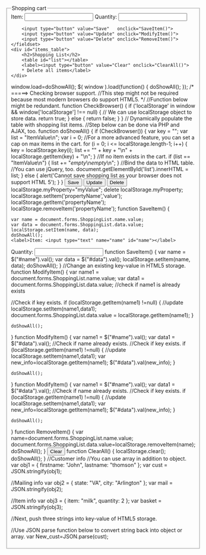 <!doctype html>
<html lang="en-US">
<head>
<title>HTML5 Local Storage Project</title>
<meta charset="UTF-8">
<meta name="viewport" content="width=device-width, initial-scale=1, shrink-to-fit=no">
<meta name="rating" content="General">
<meta name="expires" content="never">
<meta name="language" content="English, EN">
<meta name="description" content="Shopping cart project with HTML5 and JavaScript">
<meta name="keywords" content="HTML5,CSS,JavaScript, html5 session storage, html5 local storage">
<meta name="author" content="dcwebmakers.com">
<script src="Storage.js"></script>
<link rel="stylesheet" href="StorageStyle.css">
</head>
  <form name="ShoppingList">
    <fieldset>
        <legend>Shopping cart</legend>
        <label>Item: <input type="text" name="name"></label>
        <label>Quantity: <input type="text" name="data"></label>

        <input type="button" value="Save"   onclick="SaveItem()">
        <input type="button" value="Update" onclick="ModifyItem()">
        <input type="button" value="Delete" onclick="RemoveItem()">
    </fieldset>
    <div id="items_table">
        <h2>Shopping List</h2>
        <table id="list"></table>
        <label><input type="button" value="Clear" onclick="ClearAll()">
        * Delete all items</label>
    </div>
</form>
<body onload="doShowAll()">
window.load=doShowAll();
  $( window ).load(function() {
  doShowAll();
});
/*
=====> Checking browser support.
 //This step might not be required because most modern browsers do support HTML5.
 */
 //Function below might be redundant.
function CheckBrowser() {
    if ('localStorage' in window && window['localStorage'] !== null) {
        // We can use localStorage object to store data.
        return true;
    } else {
            return false;
    }
}
// Dynamically populate the table with shopping list items.
//Step below can be done via PHP and AJAX, too.
function doShowAll() {
    if (CheckBrowser()) {
        var key = "";
        var list = "<tr><th>Item</th><th>Value</th></tr>\n";
        var i = 0;
        //For a more advanced feature, you can set a cap on max items in the cart.
        for (i = 0; i <= localStorage.length-1; i++) {
            key = localStorage.key(i);
            list += "<tr><td>" + key + "</td>\n<td>"
                    + localStorage.getItem(key) + "</td></tr>\n";
        }
        //If no item exists in the cart.
        if (list == "<tr><th>Item</th><th>Value</th></tr>\n") {
            list += "<tr><td><i>empty</i></td>\n<td><i>empty</i></td></tr>\n";
        }
        //Bind the data to HTML table.
        //You can use jQuery, too.
        document.getElementById('list').innerHTML = list;
    } else {
        alert('Cannot save shopping list as your browser does not support HTML 5');
    }
}
<input type="button" value="Save"   onclick="SaveItem()">
<input type="button" value="Update" onclick="ModifyItem()">
<input type="button" value="Delete" onclick="RemoveItem()">
  localStorage.myProperty="myValue";
  delete localStorage.myProperty;
  localStorage.setItem('propertyName','value');
localStorage.getItem('propertyName');
localStorage.removeItem('propertyName');
  function SaveItem() {

    var name = document.forms.ShoppingList.name.value;
    var data = document.forms.ShoppingList.data.value;
    localStorage.setItem(name, data);
    doShowAll();
    <label>Item: <input type="text" name="name" id="name"></label>
<label>Quantity: <input type="text" name="data" id="data"></label>
function SaveItem() {
    var name = $("#name").val();
    var data = $("#data").val();
    localStorage.setItem(name, data);
    doShowAll();
}
//Change an existing key-value in HTML5 storage.
function ModifyItem() {
    var name1 = document.forms.ShoppingList.name.value;
    var data1 = document.forms.ShoppingList.data.value;
    //check if name1 is already exists

//Check if key exists.
            if (localStorage.getItem(name1) !=null)
            {
              //update
              localStorage.setItem(name1,data1);
              document.forms.ShoppingList.data.value = localStorage.getItem(name1);
            }

    doShowAll();
}
function ModifyItem() {
    var name1 = $("#name").val();
    var data1 = $("#data").val();
    //Check if name already exists.
//Check if key exists.
         if (localStorage.getItem(name1) !=null)
         {
           //update
           localStorage.setItem(name1,data1);
           var new_info=localStorage.getItem(name1);
           $("#data").val(new_info);
         }

    doShowAll();
}
function ModifyItem() {
    var name1 = $("#name").val();
    var data1 = $("#data").val();
    //Check if name already exists.
//Check if key exists.
         if (localStorage.getItem(name1) !=null)
         {
           //update
           localStorage.setItem(name1,data1);
           var new_info=localStorage.getItem(name1);
           $("#data").val(new_info);
         }

    doShowAll();
}
function RemoveItem()
{
var name=document.forms.ShoppingList.name.value;
document.forms.ShoppingList.data.value=localStorage.removeItem(name);
doShowAll();
}
<input type="button" value="Clear" onclick="ClearAll()">
function ClearAll() {
    localStorage.clear();
    doShowAll();
}
//Customer info
//You can use array in addition to object.
var obj1 = { firstname: "John", lastname: "thomson" };
var cust = JSON.stringify(obj1);

//Mailing info
var obj2 = { state: "VA", city: "Arlington" };
var mail = JSON.stringify(obj2);

//Item info
var obj3 = { item: "milk", quantity: 2 };
var basket = JSON.stringify(obj3);

//Next, push three strings into key-value of HTML5 storage.

//Use JSON parse function below to convert string back into object or array.
var New_cust=JSON.parse(cust);
